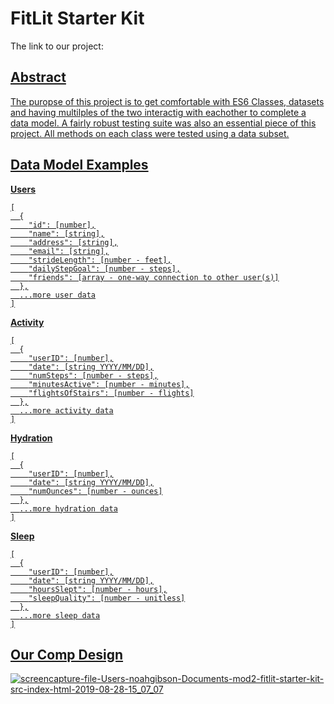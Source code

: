 # FitLit Starter Kit

The link to our project: <a href=https://chrisdbasham317.github.io/FitLit-Activity-Tracker/src/index.html>

## Abstract 

The puropse of this project is to get comfortable with ES6 Classes, datasets and having multilples of the two interactig with eachother to complete a data model. A fairly robust testing suite was also an essential piece of this project. All methods on each class were tested using a data subset. 

## Data Model Examples

**Users**

```
[
  {
    "id": [number],
    "name": [string],
    "address": [string],
    "email": [string],
    "strideLength": [number - feet],
    "dailyStepGoal": [number - steps],
    "friends": [array - one-way connection to other user(s)]
  },
  ...more user data
]
```

**Activity**

```
[
  {
    "userID": [number],
    "date": [string YYYY/MM/DD],
    "numSteps": [number - steps],
    "minutesActive": [number - minutes],
    "flightsOfStairs": [number - flights]
  },
  ...more activity data
]
```

**Hydration**

```
[
  {
    "userID": [number],
    "date": [string YYYY/MM/DD],
    "numOunces": [number - ounces]
  },
  ...more hydration data
]
```

**Sleep**

```
[
  {
    "userID": [number],
    "date": [string YYYY/MM/DD],
    "hoursSlept": [number - hours],
    "sleepQuality": [number - unitless]
  },
  ...more sleep data
]
```

## Our Comp Design 

![screencapture-file-Users-noahgibson-Documents-mod2-fitlit-starter-kit-src-index-html-2019-08-28-15_07_07](https://user-images.githubusercontent.com/49107377/63893076-75d29580-c9a6-11e9-818a-ca9c5820e882.png)
